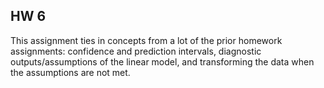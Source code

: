 ## HW 6
This assignment ties in concepts from a lot of the prior homework assignments: confidence and prediction intervals, diagnostic outputs/assumptions of the linear model, and transforming the data when the assumptions are not met.
